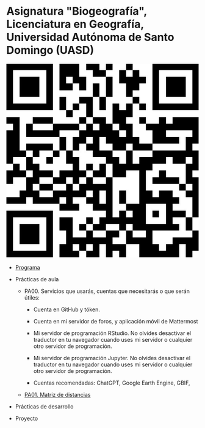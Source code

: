 # Asignatura "Biogeografía", Licenciatura en Geografía, Universidad Autónoma de Santo Domingo (UASD)

![](qr.jpg)

- [Programa](programa-biogeografia-202402.pdf)

- Prácticas de aula

  - PA00. Servicios que usarás, cuentas que necesitarás o que serán útiles:
  
    - Cuenta en GitHub y tóken.
    
    - Cuenta en mi servidor de foros, y aplicación móvil de Mattermost
  
    - Mi servidor de programación RStudio. No olvides desactivar el traductor en tu navegador cuando uses mi servidor o cualquier otro servidor de programación.
    
    - Mi servidor de programación Jupyter. No olvides desactivar el traductor en tu navegador cuando uses mi servidor o cualquier otro servidor de programación.
    
    - Cuentas recomendadas: ChatGPT, Google Earth Engine, GBIF, 
  
  - [PA01. Matriz de distancias](https://github.com/biogeografia-master/matriz-de-distancias)

- Prácticas de desarrollo

<!--  - PD01.  -->

- Proyecto

